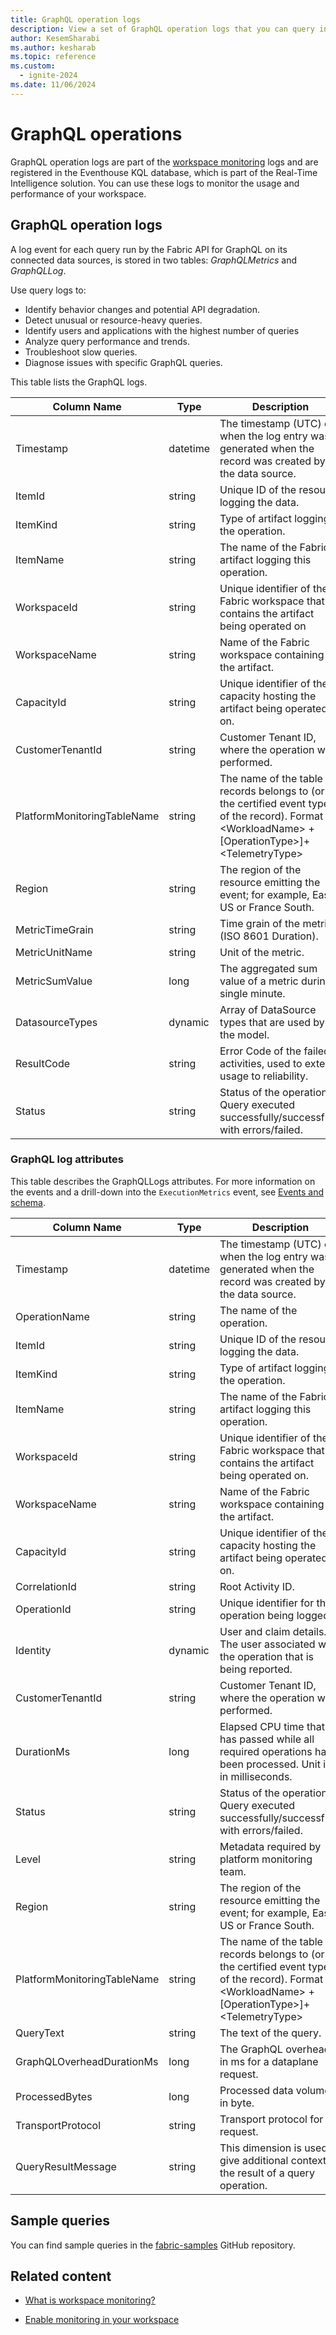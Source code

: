 ```yaml
---
title: GraphQL operation logs
description: View a set of GraphQL operation logs that you can query in your Fabric workspace monitoring database.
author: KesemSharabi
ms.author: kesharab
ms.topic: reference
ms.custom:
  - ignite-2024
ms.date: 11/06/2024
---
```


# GraphQL operations

GraphQL operation logs are part of the [workspace monitoring](../fundamentals/workspace-monitoring-overview.md) logs and are registered in the Eventhouse KQL database, which is part of the Real-Time Intelligence solution. You can use these logs to monitor the usage and performance of your workspace.

## GraphQL operation logs

A log event for each query run by the Fabric API for GraphQL on its connected data sources, is stored in two tables: *GraphQLMetrics* and *GraphQLLog*.

Use query logs to:
* Identify behavior changes and potential API degradation.
* Detect unusual or resource-heavy queries.
* Identify users and applications with the highest number of queries
* Analyze query performance and trends.
* Troubleshoot slow queries.
* Diagnose issues with specific GraphQL queries.

This table lists the GraphQL logs.

| Column Name | Type | Description |
|---|---|---|
| Timestamp | datetime | The timestamp (UTC) of when the log entry was generated when the record was created by the data source. |
| ItemId | string | Unique ID of the resource logging the data. |
| ItemKind | string | Type of artifact logging the operation. |
| ItemName | string | The name of the Fabric artifact logging this operation. |
| WorkspaceId | string | Unique identifier of the Fabric workspace that contains the artifact being operated on |
| WorkspaceName | string | Name of the Fabric workspace containing the artifact. |
| CapacityId | string | Unique identifier of the capacity hosting the artifact being operated on. |
| CustomerTenantId | string | Customer Tenant ID, where the operation was performed. |
| PlatformMonitoringTableName | string | The name of the table to records belongs to (or the certified event type of the record). Format is \<WorkloadName\> + [OperationType>]+ \<TelemetryType\> |
| Region | string | The region of the resource emitting the event; for example, East US or France South. |
| MetricTimeGrain | string | Time grain of the metric (ISO 8601 Duration). |
| MetricUnitName | string | Unit of the metric. |
| MetricSumValue | long | The aggregated sum value of a metric during a single minute. |
| DatasourceTypes | dynamic | Array of DataSource types that are used by the model. |
| ResultCode | string | Error Code of the failed activities, used to extend usage to reliability. |
| Status | string | Status of the operation. Query executed successfully/successfully with errors/failed. |

### GraphQL log attributes

This table describes the GraphQLLogs attributes. For more information on the events and a drill-down into the `ExecutionMetrics` event, see [Events and schema](/power-bi/transform-model/log-analytics/desktop-log-analytics-configure#events-and-schema).

| Column Name | Type | Description |
|--|--|--|
| Timestamp | datetime | The timestamp (UTC) of when the log entry was generated when the record was created by the data source. |
| OperationName | string | The name of the operation. |
| ItemId | string | Unique ID of the resource logging the data. |
| ItemKind | string | Type of artifact logging the operation. |
| ItemName | string | The name of the Fabric artifact logging this operation. |
| WorkspaceId | string | Unique identifier of the Fabric workspace that contains the artifact being operated on. |
| WorkspaceName | string | Name of the Fabric workspace containing the artifact. |
| CapacityId | string | Unique identifier of the capacity hosting the artifact being operated on. |
| CorrelationId | string | Root Activity ID. |
| OperationId | string | Unique identifier for the operation being logged. |
| Identity | dynamic | User and claim details. The user associated with the operation that is being reported. |
| CustomerTenantId | string | Customer Tenant ID, where the operation was performed. |
| DurationMs | long | Elapsed CPU time that has passed while all required operations have been processed. Unit is in milliseconds. |
| Status | string | Status of the operation. Query executed successfully/successfully with errors/failed. |
| Level | string | Metadata required by platform monitoring team. |
| Region | string | The region of the resource emitting the event; for example, East US or France South. |
| PlatformMonitoringTableName | string | The name of the table to records belongs to (or the certified event type of the record). Format is \<WorkloadName\> + [OperationType>]+ \<TelemetryType\> |
| QueryText | string | The text of the query. |
| GraphQLOverheadDurationMs | long | The GraphQL overhead in ms for a dataplane request. |
| ProcessedBytes | long | Processed data volume in byte. |
| TransportProtocol | string | Transport protocol for a request. |
| QueryResultMessage | string | This dimension is used to give additional context to the result of a query operation. |

## Sample queries

You can find sample queries in the [fabric-samples](https://github.com/microsoft/fabric-samples) GitHub repository.

## Related content

* [What is workspace monitoring?](../fundamentals/workspace-monitoring-overview.md)

* [Enable monitoring in your workspace](../get-started/enable-workspace-monitoring.md)
